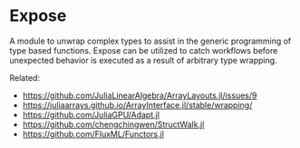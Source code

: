 # Expose

A module to unwrap complex types to assist in the generic programming of type based functions. Expose can be utilized to catch workflows before unexpected behavior is executed as a result of arbitrary type wrapping.

Related:
- https://github.com/JuliaLinearAlgebra/ArrayLayouts.jl/issues/9
- https://juliaarrays.github.io/ArrayInterface.jl/stable/wrapping/
- https://github.com/JuliaGPU/Adapt.jl
- https://github.com/chengchingwen/StructWalk.jl
- https://github.com/FluxML/Functors.jl
